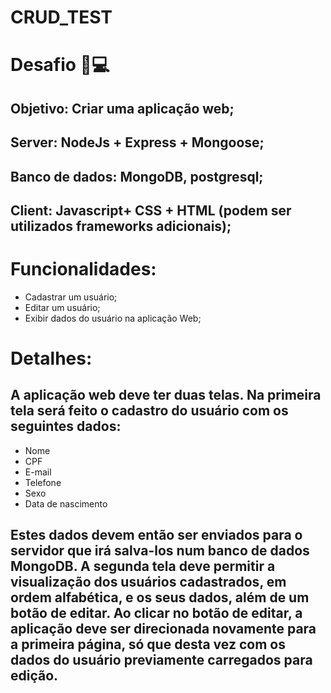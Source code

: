 # CRUD_TEST

# Desafio   🚀💻 

## Objetivo: Criar uma aplicação web; 
## Server: NodeJs + Express + Mongoose; 
## Banco de dados: MongoDB, postgresql;
## Client: Javascript+ CSS + HTML (podem ser utilizados frameworks adicionais);

# Funcionalidades:

-	Cadastrar um usuário;
-	Editar um usuário;
-	Exibir dados do usuário na aplicação Web;
# Detalhes:
## A aplicação web deve ter duas telas. Na primeira tela será feito o cadastro do usuário com os seguintes dados:
-	Nome
-	CPF
-	E-mail
-	Telefone
-	Sexo
- Data de nascimento

## Estes dados devem então ser enviados para o servidor que irá salva-los num banco de dados MongoDB. A segunda tela deve permitir a visualização dos usuários cadastrados, em ordem alfabética, e os seus dados, além de um botão de editar. Ao clicar no botão de editar, a aplicação deve ser direcionada novamente para a primeira página, só que desta vez com os dados do usuário previamente carregados para edição.
